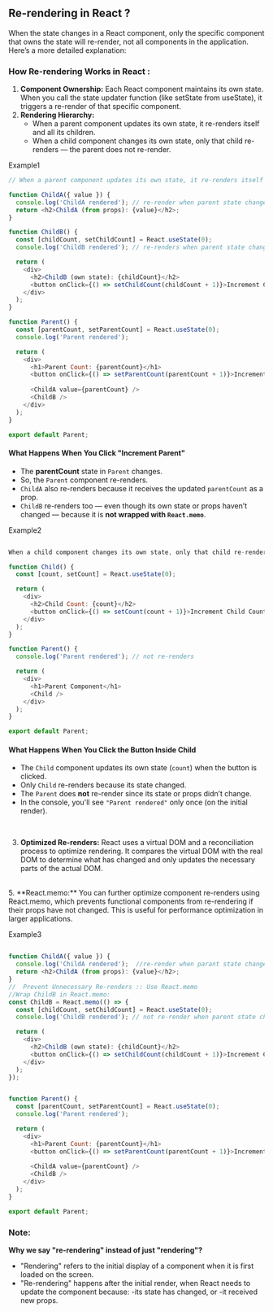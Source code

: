 ## Re-rendering in React ?

When the state changes in a React component, only the specific component that owns the state will re-render, not all components in the application. Here’s a more detailed explanation:

### How Re-rendering Works in React :
1. **Component Ownership:**
Each React component maintains its own state. When you call the state updater function (like setState from useState), it triggers a re-render of that specific component.
2. **Rendering Hierarchy:**
    - When a parent component updates its own state, it re-renders itself and all its children.
    - When a child component changes its own state, only that child re-renders — the parent does not re-render.

Example1

```js
// When a parent component updates its own state, it re-renders itself and all its children.

function ChildA({ value }) {
  console.log('ChildA rendered'); // re-render when parent state changes 
  return <h2>ChildA (from props): {value}</h2>;
}

function ChildB() {
  const [childCount, setChildCount] = React.useState(0);
  console.log('ChildB rendered'); // re-renders when parent state change 

  return (
    <div>
      <h2>ChildB (own state): {childCount}</h2>
      <button onClick={() => setChildCount(childCount + 1)}>Increment ChildB</button>
    </div>
  );
}

function Parent() {
  const [parentCount, setParentCount] = React.useState(0);
  console.log('Parent rendered');

  return (
    <div>
      <h1>Parent Count: {parentCount}</h1>
      <button onClick={() => setParentCount(parentCount + 1)}>Increment Parent</button>
      
      <ChildA value={parentCount} />
      <ChildB />
    </div>
  );
}

export default Parent;

```
#### What Happens When You Click "Increment Parent"

- The **parentCount** state in `Parent` changes.
- So, the `Parent` component re-renders.
- `ChildA` also re-renders because it receives the updated `parentCount` as a prop.
- `ChildB` re-renders too — even though its own state or props haven’t changed — because it is **not wrapped with `React.memo`**.

Example2

```js

When a child component changes its own state, only that child re-renders — the parent does not re-render.

function Child() {
  const [count, setCount] = React.useState(0);

  return (
    <div>
      <h2>Child Count: {count}</h2>
      <button onClick={() => setCount(count + 1)}>Increment Child Count</button>
    </div>
  );
}

function Parent() {
  console.log('Parent rendered'); // not re-renders

  return (
    <div>
      <h1>Parent Component</h1>
      <Child />
    </div>
  );
}

export default Parent;

```

#### What Happens When You Click the Button Inside Child

- The `Child` component updates its own state (`count`) when the button is clicked.
- Only `Child` re-renders because its state changed.
- The `Parent` does **not** re-render since its state or props didn’t change.
- In the console, you'll see `"Parent rendered"` only once (on the initial render).

</br>

3. **Optimized Re-renders:**
React uses a virtual DOM and a reconciliation process to optimize rendering. It compares the virtual DOM with the real DOM to determine what has changed and only updates the necessary parts of the actual DOM.
</br>
5. **React.memo:**
You can further optimize component re-renders using React.memo, which prevents functional components from re-rendering if their props have not changed. This is useful for performance optimization in larger applications.

Example3

```js

function ChildA({ value }) {
  console.log('ChildA rendered');  //re-render when parant state change
  return <h2>ChildA (from props): {value}</h2>;
}
//  Prevent Unnecessary Re-renders :: Use React.memo
//Wrap ChildB in React.memo:
const ChildB = React.memo(() => {
  const [childCount, setChildCount] = React.useState(0);
  console.log('ChildB rendered'); // not re-render when parent state changes, it only will  re-render when its own state changes.

  return (
    <div>
      <h2>ChildB (own state): {childCount}</h2>
      <button onClick={() => setChildCount(childCount + 1)}>Increment ChildB</button>
    </div>
  );
});


function Parent() {
  const [parentCount, setParentCount] = React.useState(0);
  console.log('Parent rendered');

  return (
    <div>
      <h1>Parent Count: {parentCount}</h1>
      <button onClick={() => setParentCount(parentCount + 1)}>Increment Parent</button>
      
      <ChildA value={parentCount} />
      <ChildB />
    </div>
  );
}

export default Parent;

```

### Note:
**Why we say "re-rendering" instead of just "rendering"?**

- "Rendering" refers to the initial display of a component when it is first loaded on the screen.
- "Re-rendering" happens after the initial render, when React needs to update the component because:
      -its state has changed, or
      -it received new props.




